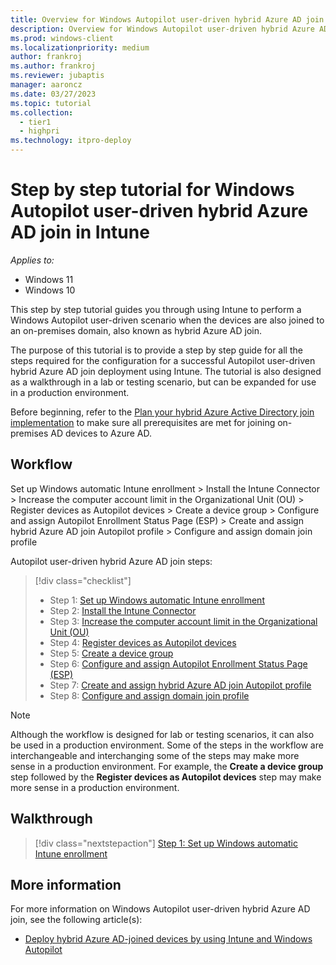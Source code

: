 ```yaml
---
title: Overview for Windows Autopilot user-driven hybrid Azure AD join in Intune
description: Overview for Windows Autopilot user-driven hybrid Azure AD join in Intune.
ms.prod: windows-client
ms.localizationpriority: medium
author: frankroj
ms.author: frankroj
ms.reviewer: jubaptis
manager: aaroncz
ms.date: 03/27/2023
ms.topic: tutorial
ms.collection: 
  - tier1
  - highpri
ms.technology: itpro-deploy
---
```


# Step by step tutorial for Windows Autopilot user-driven hybrid Azure AD join in Intune

*Applies to:*

- Windows 11
- Windows 10

This step by step tutorial guides you through using Intune to perform a Windows Autopilot user-driven scenario when the devices are also joined to an on-premises domain, also known as hybrid Azure AD join.

The purpose of this tutorial is to provide a step by step guide for all the steps required for the configuration for a successful Autopilot user-driven hybrid Azure AD join deployment using Intune. The tutorial is also designed as a walkthrough in a lab or testing scenario, but can be expanded for use in a production environment.

Before beginning, refer to the [Plan your hybrid Azure Active Directory join implementation](/azure/active-directory/devices/hybrid-azuread-join-plan) to make sure all prerequisites are met for joining on-premises AD devices to Azure AD.

## Workflow

Set up Windows automatic Intune enrollment > Install the Intune Connector > Increase the computer account limit in the Organizational Unit (OU) > Register devices as Autopilot devices > Create a device group > Configure and assign Autopilot Enrollment Status Page (ESP) > Create and assign hybrid Azure AD join Autopilot profile > Configure and assign domain join profile

Autopilot user-driven hybrid Azure AD join steps:
> [!div class="checklist"]
> - Step 1: [Set up Windows automatic Intune enrollment](hybrid-azure-ad-join-automatic-enrollment.md)
> - Step 2: [Install the Intune Connector](hybrid-azure-ad-join-intune-connector.md)
> - Step 3: [Increase the computer account limit in the Organizational Unit (OU)](hybrid-azure-ad-join-computer-account-limit.md)
> - Step 4: [Register devices as Autopilot devices](hybrid-azure-ad-join-register-device.md)
> - Step 5: [Create a device group](hybrid-azure-ad-join-device-group.md)
> - Step 6: [Configure and assign Autopilot Enrollment Status Page (ESP)](hybrid-azure-ad-join-esp.md)
> - Step 7: [Create and assign hybrid Azure AD join Autopilot profile](hybrid-azure-ad-join-autopilot-profile.md)
> - Step 8: [Configure and assign domain join profile](hybrid-azure-ad-join-domain-join-profile.md)

> [!NOTE]
>
> Although the workflow is designed for lab or testing scenarios, it can also be used in a production environment. Some of the steps in the workflow are interchangeable and interchanging some of the steps may make more sense in a production environment. For example, the **Create a device group** step followed by the **Register devices as Autopilot devices** step may make more sense in a production environment.

## Walkthrough

> [!div class="nextstepaction"]
> [Step 1: Set up Windows automatic Intune enrollment](hybrid-azure-ad-join-automatic-enrollment.md)

## More information

For more information on Windows Autopilot user-driven hybrid Azure AD join, see the following article(s):

- [Deploy hybrid Azure AD-joined devices by using Intune and Windows Autopilot](/mem/autopilot/windows-autopilot-hybrid)
